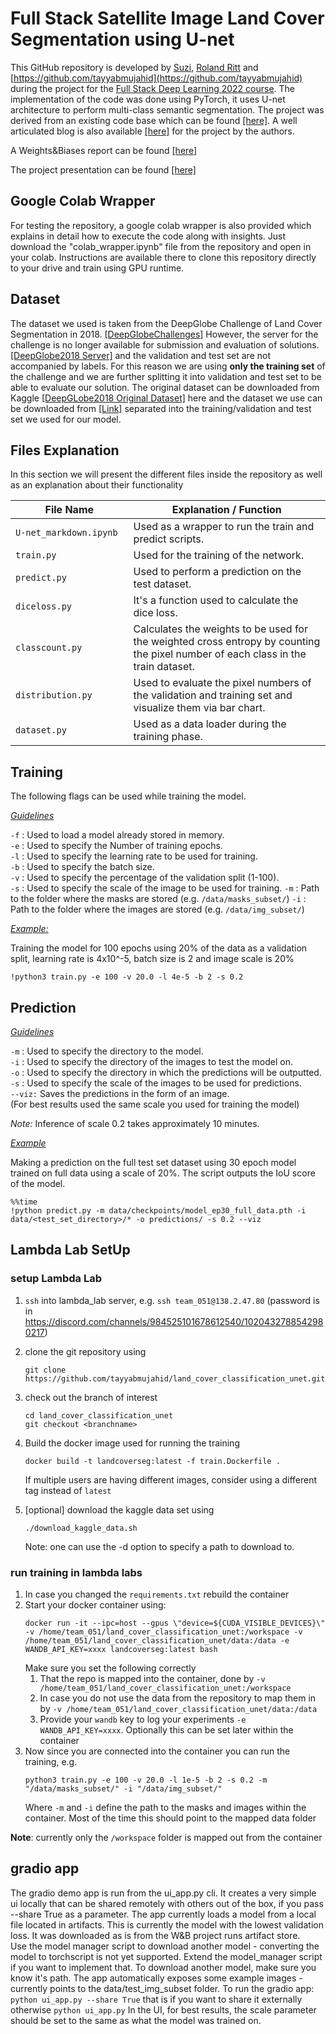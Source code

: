 ﻿# Full Stack Satellite Image Land Cover Segmentation using U-net 
 
This GitHub repository is developed by [Suzi](https://github.com/suzifoobar), [Roland Ritt](https://github.com/RolandRitt) and [https://github.com/tayyabmujahid](https://github.com/tayyabmujahid) during the project for the [Full Stack Deep Learning 2022 course](https://fullstackdeeplearning.com/course/2022/).
The implementation of the code was done using PyTorch, it uses U-net architecture to perform multi-class semantic segmentation. The project was derived from an existing code base which can be found [[here]](https://github.com/TarunKumar1995-glitch/land_cover_classification_unet).
A well articulated blog is also available [[here]](https://baratam-tarunkumar.medium.com/land-cover-classification-with-u-net-aa618ea64a1b) for the project by the authors.

A Weights&Biases report can be found [[here]](https://wandb.ai/fsdl2022_project051/land_cover_segmentation/reports/Landcover-Segmentation-Initial-Investigation--VmlldzoyNzc3NjU5?accessToken=dsrk26mv9pez0aapb2mlsxg0g3436eox9z2id3tksnjuikd723bmspvd2vgpblfe)

The project presentation can be found [[here]](https://docs.google.com/presentation/d/1TDif9r3uiCZ04yxBxgruh5jySDqJFwEYxoMSaM8LB-U/edit?usp=sharing)

## Google Colab Wrapper
For testing the repository, a google colab wrapper is also provided which explains in detail how to execute the code along with insights. Just download the "colab_wrapper.ipynb" file from the repository and open in your colab. Instructions are available there to clone this repository directly to your drive and train using GPU runtime.

## Dataset
The dataset we used is taken from the DeepGlobe Challenge of Land Cover Segmentation in 2018. [[DeepGlobeChallenges]](http://deepglobe.org/challenge.html)  However, the server for the challenge is no longer available for submission and evaluation of solutions. [[DeepGlobe2018 Server]](https://competitions.codalab.org/competitions/18468) and the validation and test set are not accompanied by labels. For this reason we are using **only the training set**  of the challenge and we are further splitting it into validation and test set to be able to evaluate our solution.  The original dataset can be downloaded from Kaggle [[DeepGLobe2018 Original Dataset]](https://www.kaggle.com/balraj98/deepglobe-land-cover-classification-dataset) here and the dataset we use can be downloaded from [[Link]](https://www.kaggle.com/geoap96/deepglobe2018-landcover-segmentation-traindataset) separated into the training/validation and test set we used for our model.

## Files Explanation
In this section we will present the different files inside the repository as well as an explanation about their functionality


|File Name| Explanation / Function |
|---------|------------|
|`U-net_markdown.ipynb`<img width=90/>| Used as a wrapper to run the train and predict scripts.|
|`train.py` | Used for the training of the network.  |
|`predict.py`|Used to perform a prediction on the test dataset. |
|`diceloss.py` | It's a function used to calculate the dice loss.|
|`classcount.py`| Calculates the weights to be used for the weighted cross entropy by counting the pixel number of each class in the train dataset.|
|`distribution.py`| Used to evaluate the pixel numbers of the validation and training set and visualize them via  bar chart.|
|`dataset.py`| Used as a data loader during the training phase.|

## Training

The following flags can be used while training the model.

<ins>_Guidelines_<ins>

`-f` : Used to load a model already stored in memory. \
`-e` : Used to specify the Number of training epochs. \
`-l` : Used to specify the learning rate to be used for training. \
`-b` : Used to specify the batch size. \
`-v` : Used to specify the percentage of the validation split (1-100). \
`-s` : Used to specify the scale of the image to be used for training.
`-m` : Path to the folder where the masks are stored (e.g. `/data/masks_subset/`)
`-i` : Path to the folder where the images are stored (e.g. `/data/img_subset/`)

<ins>_Example:_<ins/>

Training the model for 100 epochs using 20% of the data as a validation split, learning rate is 4x10^-5, batch size is 2 and image scale is 20%

`!python3 train.py -e 100 -v 20.0 -l 4e-5 -b 2 -s 0.2`

## Prediction
<ins>_Guidelines_<ins>

`-m` : Used to specify the directory to the model. \
`-i` : Used to specify the directory of the images to test the model on. \
`-o` : Used to specify the directory in which the predictions will be outputted. \
`-s` : Used to specify the scale of the images to be used for predictions. \
`--viz:` Saves the predictions in the form of an image. \
(For best results used the same scale you used for training the model)

_Note:_ Inference of scale 0.2 takes approximately 10 minutes.

<ins>_Example_<ins>

Making a prediction on the full test set dataset using 30 epoch model trained on full data using a scale of 20%. The script  outputs the IoU score of the model.

```
%%time
!python predict.py -m data/checkpoints/model_ep30_full_data.pth -i data/<test_set_directory>/* -o predictions/ -s 0.2 --viz
```

## Lambda Lab SetUp

### setup Lambda Lab
1. ``ssh`` into lambda_lab server, e.g. `ssh team_051@138.2.47.80` (password is in https://discord.com/channels/984525101678612540/1020432788542980217)
2. clone the git repository using 
   ```
   git clone https://github.com/tayyabmujahid/land_cover_classification_unet.git
   ```
3. check out the branch of interest
   ```
   cd land_cover_classification_unet
   git checkout <branchname>
   ```
   
4. Build the docker image used for running the training
   ```
   docker build -t landcoverseg:latest -f train.Dockerfile .
   ```
   If multiple users are having different images, consider using a different tag instead of ``latest``
5. [optional] download the kaggle data set using
   ```
   ./download_kaggle_data.sh
   ```
   Note: one can use the -d option to specify a path to download to.
   
   
   

### run training in lambda labs
1. In case you changed the ``requirements.txt`` rebuild the container
2. Start your docker container using:
   ```
   docker run -it --ipc=host --gpus \"device=${CUDA_VISIBLE_DEVICES}\" -v /home/team_051/land_cover_classification_unet:/workspace -v /home/team_051/land_cover_classification_unet/data:/data -e WANDB_API_KEY=xxxx landcoverseg:latest bash
   ```
   Make sure you set the following correctly
   1. That the repo is mapped into the container, done by ``-v /home/team_051/land_cover_classification_unet:/workspace``
   1. In case you do not use the data from the repository to map them in by ``-v /home/team_051/land_cover_classification_unet/data:/data``
   1. Provide your `wandb` key to log your experiments ``-e WANDB_API_KEY=xxxx``. Optionally this can be set later within the container
2. Now since you are connected into the container you can run the training, e.g.
   ```
   python3 train.py -e 100 -v 20.0 -l 1e-5 -b 2 -s 0.2 -m "/data/masks_subset/" -i "/data/img_subset/"
   ```
   Where ``-m`` and `-i` define the path to the masks and images within the container. Most of the time this should point to the mapped data folder

__Note__: currently only the ``/workspace`` folder is mapped out from the container


## gradio app 
The gradio demo app is run from the ui_app.py cli.  It creates a very simple ui locally
that can be shared remotely with others out of the box, if you pass --share True as a parameter.
The app currently loads a model from a local file located in artifacts.  This is currently the model 
with the lowest validation loss.  It was downloaded as is from the W&B project runs artifact store.  
Use the model manager script to download another model - converting the model to torchscript is not yet supported.
Extend the model_manager script if you want to implement that.  To download another model, make sure you know it's path.
The app automatically exposes some example images - currently points to the data/test_img_subset folder.
To run the gradio app:
`python ui_app.py --share True` that is if you want to share it externally otherwise `python ui_app.py`
In the UI, for best results, the scale parameter should be set to the same as what the model was trained on.


